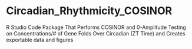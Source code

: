 # Circadian_Rhythmicity_COSINOR
R Studio Code Package That Performs COSINOR and 0-Amplitude Testing on Concentrations/# of Gene Folds Over Circadian (ZT Time) and Creates exportable data and figures
